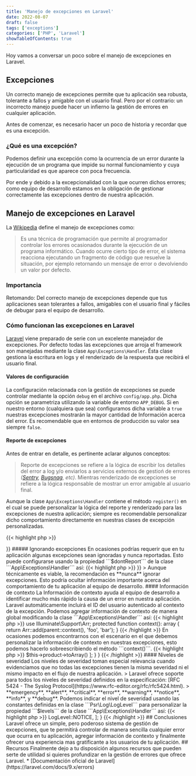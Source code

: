```yaml
---
title: 'Manejo de excepciones en Laravel'
date: 2022-08-07
draft: false
tags: ['exceptions']
categories: ['PHP', 'Laravel']
showTableOfContents: true
---
```

Hoy vamos a conversar un poco sobre el manejo de excepciones en Laravel.
<!--more-->

## Excepciones
Un correcto manejo de excepciones permite que tu aplicación sea robusta, tolerante a fallos y amigable con el usuario final. Pero por el contrario: un incorrecto manejo puede hacer un infierno la gestión de errores en cualquier aplicación.

Antes de comenzar, es necesario hacer un poco de historia y recordar que es una excepción.

### ¿Qué es una excepción?
Podemos definir una excepción como la ocurrencia de un error durante la ejecución de un programa que impide su normal funcionamiento y cuya particularidad es que aparece con poca frecuencia.

Por ende y debido a la excepcionalidad con la que ocurren dichos errores; como equipo de desarrollo estamos en la obligación de gestionar correctamente las excepciones dentro de nuestra aplicación.

## Manejo de excepciones en Laravel

La [Wikipedia](https://es.wikipedia.org/wiki/Manejo_de_excepciones) define el manejo de excepciones como:

> Es una técnica de programación que permite al programador controlar los errores ocasionados durante la ejecución de un programa informático. Cuando ocurre cierto tipo de error, el sistema reacciona ejecutando un fragmento de código que resuelve la situación, por ejemplo retornando un mensaje de error o devolviendo un valor por defecto. 

### Importancia

Retomando: Del correcto manejo de excepciones depende que tus aplicaciones sean tolerantes a fallos, amigables con el usuario final y fáciles de debugar para el equipo de desarrollo.

### Cómo funcionan las excepciones en Laravel
[Laravel](https://www.laravel.com) viene preparado de serie con un excelente manejador de excepciones. Por defecto todas las excepciones que arroja el framework son manejadas mediante la clase ```App\Exceptions\Handler```. Ésta clase gestiona la escritura en logs y el renderizado de la respuesta que recibirá el usuario final.

#### Valores de configuración
La configuración relacionada con la gestión de excepciones se puede controlar mediante la opción ```debug``` en el archivo ```config/app.php```. Dicha opción se parametriza utilizando la variable de entorno ```APP_DEBUG```. Si en nuestro entorno (cualquiera que sea) configuramos dicha variable a ```true``` nuestras excepciones mostrarán la mayor cantidad de Información acerca del error. Es recomendable que en entornos de producción su valor sea siempre ```false```.

#### Reporte de excepciones
Antes de entrar en detalle, es pertinente aclarar algunos conceptos:
> Reporte de excepciones se refiere a la lógica de escribir los detalles del error a log y/o enviarlos a servicios externos de gestioń de errores *([Sentry](https://sentry.io/), [Bugsnag](https://www.bugsnag.com/), etc)*. Mientras renderizado de excepciones se refiere a la lógica responsable de mostrar un error amigable al usuario final.

Aunque la clase ```App\Exceptions\Handler``` contiene el método ```register()``` en el cual se puede personalizar la lógica del reporte y renderizado para las excepciones de nuestra aplicación; siempre es recomendable personalizar dicho comportamiento directamente en nuestras clases de excepción personalizadas.

{{< highlight php >}}
<?php
 
namespace App\Exceptions;
 
use Log;
use Exception;
use Illuminate\Http\Response;
use Illuminate\Http\Request;
 
class InvalidProductException extends Exception
{

    public function report(): ?bool
    {
        Log::info('Invalid product exception');
    }
 
    public function render(Request $request): Response
    {
        return response('The required product is not valid for this operation');
    }
}
{{< /highlight >}}


##### Ignorando excepciones
En ocasiones podrías requerir que en tu aplicación algunas excepciones sean ignoradas y nunca reportadas. Esto puede configurarse usando la propiedad ```$dontReport``` de la clase ```App\Exceptions\Handler``` así:

{{< highlight php >}}
<?php
 
namespace App\Exceptions;

use Psr\Log\LogLevel;
use Illuminate\Foundation\Exceptions\Handler as ExceptionHandler;

class Handler extends ExceptionHandler
{
    protected $dontReport = [
        InvalidProductException::class,
    ];
}
{{< /highlight >}}

> Aunque técnicamente es viable, la recomendación es **nunca** ignorar excepciones. Esto podría ocultar información importante acerca del comportamiento de tu aplicación al equipo de desarrollo.

#### Información de contexto
La Información de contexto ayuda al equipo de desarrollo a identificar mucho más rápido la causa de un error en nuestra aplicación. Laravel automáticamente incluirá el ID del usuario autenticado al contexto de la excepción. Podemos agregar información de contexto de manera global modificando la clase ```App\Exceptions\Handler``` así:

{{< highlight php >}}
use Illuminate\Support\Arr;

protected function context(): array
{
    return Arr::add(parent::context(), 'foo', 'bar');
}
{{< /highlight >}}


En ocasiones podemos encontrarnos con el escenario en el que debemos personalizar la información de contexto en nuestras excepciones, esto podemos hacerlo sobreescribiendo el método ```context()```.

{{< highlight php >}}
<?php
 
namespace App\Exceptions;
 
use Exception;
use App\Models\Product;

class InvalidProductException extends Exception
{
    public Product $product;

    public function context(): array
    {
        return [
            'product' => $this->product->toArray()
        ];
    }
}
{{< /highlight >}}

#### Niveles de severidad

Los niveles de severidad toman especial relevancia cuando evidenciamos que no todas las excepciones tienen la misma severidad ni el mismo impacto en el flujo de nuestra aplicación.

> Laravel ofrece soporte para todos los niveles de severidad definidos en la especificación: [RFC 5424 - The Syslog Protocol](https://www.rfc-editor.org/rfc/rfc5424.html).
> **emergency**, **alert**, **critical**, **error**, **warning**, **notice**, **info**, y **debug**.

Podemos indicar el nivel de severidad usando las constantes definidas en la clase ```Psr\Log\LogLevel``` para personalizar la propiedad ```$levels``` de la clase ```App\Exceptions\Handler``` así:

{{< highlight php >}}
<?php
 
namespace App\Exceptions;

use Psr\Log\LogLevel;
use Illuminate\Foundation\Exceptions\Handler as ExceptionHandler;

class Handler extends ExceptionHandler
{
    protected $levels = [
        InvalidProductException::class => LogLevel::NOTICE,
    ];
}
{{< /highlight >}}

## Conclusiones

Laravel ofrece un simple, pero poderoso sistema de gestión de excepciones, que te permitirá controlar de manera sencilla cualquier error que ocurra en tu aplicación, agregar información de contexto y finalmente ofrecer una experiencia mas gratificante a los usuarios de tu aplicación.

## Recursos
Finalmente dejo a tu disposición algunos recursos que pueden serte de utilidad si quieres profundizar en la gestión de errores que ofrece Laravel.

* [Documentación oficial de Laravel](https://laravel.com/docs/9.x/errors)